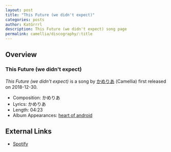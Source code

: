 ```yaml
---
layout: post
title: "This Future (we didn't expect)"
categories: posts
author: KatGrrrl
description: This Future (we didn't expect) song page
permalink: camellia/discography/:title
---
```


## Overview

### This Future (we didn't expect)

*This Future (we didn't expect)* is a song by [かめりあ](<{% link postsWiki/_posts/2023-12-10-camellia.md %}>) (Camellia) first released on 2018-12-30.

* Composition: かめりあ
* Lyrics: かめりあ
* Length: 04:23
* Album Appearances: [heart of android](<{% link postsInclude/_posts/camellia/albums/heart-of-android/2023-12-21-heart-of-android.md %}>)

## External Links

* [Spotify](https://open.spotify.com/track/7wSmFJYz8qot1NTqNMYJKK?si=3cbbb373389948fb)
